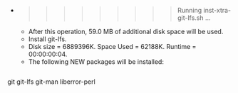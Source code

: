 * >>>>>>>>> Running inst-xtra-git-lfs.sh ...
  * After this operation, 59.0 MB of additional disk space will be used.
  * Install git-lfs.
  * Disk size = 6889396K. Space Used = 62188K. Runtime = 00:00:00:04.
  * The following NEW packages will be installed:
  ```bash
git git-lfs git-man liberror-perl
  ```

